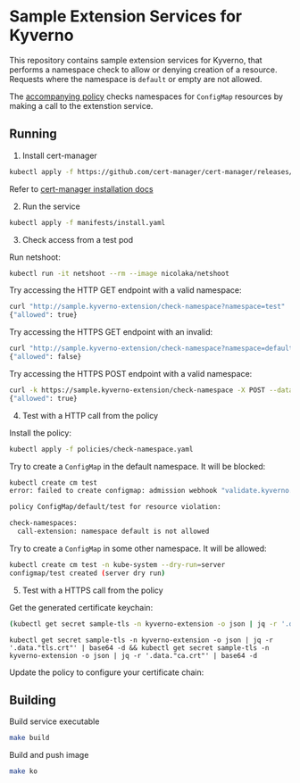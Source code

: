 # Sample Extension Services for Kyverno

This repository contains sample extension services for Kyverno, that performs a namespace check to allow or denying creation of a resource. Requests where the namespace is `default` or empty are not allowed.

The [accompanying policy](/policies/check-namespace.yaml) checks namespaces for `ConfigMap` resources by making a call to the extenstion service. 

## Running

1. Install cert-manager

```sh
kubectl apply -f https://github.com/cert-manager/cert-manager/releases/download/v1.11.0/cert-manager.yaml
```

Refer to [cert-manager installation docs](https://cert-manager.io/docs/installation/)


2. Run the service

```sh
kubectl apply -f manifests/install.yaml 
```

3. Check access from a test pod

Run netshoot:

```sh
kubectl run -it netshoot --rm --image nicolaka/netshoot
```

Try accessing the HTTP GET endpoint with a valid namespace:

```sh
curl "http://sample.kyverno-extension/check-namespace?namespace=test"
{"allowed": true}
```

Try accessing the HTTPS GET endpoint with an invalid:

```sh
curl "http://sample.kyverno-extension/check-namespace?namespace=default"
{"allowed": false}
```

Try accessing the HTTPS POST endpoint with a valid namespace:

```sh
curl -k https://sample.kyverno-extension/check-namespace -X POST --data '{"namespace" : "test"}'
{"allowed": true}
```

4. Test with a HTTP call from the policy

Install the policy:

```sh
kubectl apply -f policies/check-namespace.yaml
```

Try to create a `ConfigMap` in the default namespace. It will be blocked:

```sh
kubectl create cm test
error: failed to create configmap: admission webhook "validate.kyverno.svc-fail" denied the request: 

policy ConfigMap/default/test for resource violation: 

check-namespaces:
  call-extension: namespace default is not allowed
```


Try to create a `ConfigMap` in some other namespace. It will be allowed:

```sh
kubectl create cm test -n kube-system --dry-run=server
configmap/test created (server dry run)
```

5. Test with a HTTPS call from the policy

Get the generated certificate keychain:

```bash
(kubectl get secret sample-tls -n kyverno-extension -o json | jq -r '.data."tls.crt"' | base64 -d; kubectl get secret sample-tls -n kyverno-extension -o json | jq -r '.data."ca.crt"' | base64 -d ) | cat
```

```fish
kubectl get secret sample-tls -n kyverno-extension -o json | jq -r '.data."tls.crt"' | base64 -d && kubectl get secret sample-tls -n kyverno-extension -o json | jq -r '.data."ca.crt"' | base64 -d
```

Update the policy to configure your certificate chain:



## Building

Build service executable

```sh
make build
```

Build and push image

```sh
make ko
```
